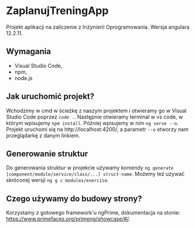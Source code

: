 # ZaplanujTreningApp

Projekt aplikacji na zaliczenie z Inżynierii Oprogramowania. Wersja angulara 12.2.11.

## Wymagania

- Visual Studio Code,
- npm,
- node.js

## Jak uruchomić projekt?

Wchodzimy w cmd w ścieżkę z naszym projektem i otwieramy go w Visual Studio Code poprzez `code .`. Następnie otwieramy terminal w vs code, w którym wpisujemy `npm install`. Później wpisujemy w nim `ng serve --o`. Projekt uruchomi się na http://localhost:4200/, a parametr `--o` otworzy nam przeglądarkę z danym linkiem.

## Generowanie struktur

Do generowania struktur w projekcie używamy komendy `ng generate [component/module/service/class/...] struct-name`. Możemy też używać skróconej wersji `ng g c modules/exercise`.

## Czego używamy do budowy strony?

Korzystamy z gotowego framework'u ngPrime, dokumentacja na stonie: https://www.primefaces.org/primeng/showcase/#/.
